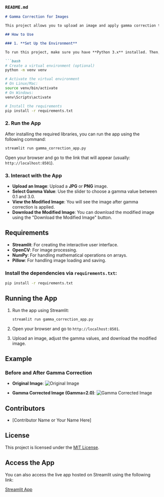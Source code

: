 

### `README.md`

```markdown
# Gamma Correction for Images

This project allows you to upload an image and apply gamma correction to it using an interactive **Streamlit** user interface. You can adjust the gamma value and see its effect on the image in real-time, and also download the modified image.

## How to Use

### 1. **Set Up the Environment**

To run this project, make sure you have **Python 3.x** installed. Then, create a virtual environment and install the required dependencies:

```bash
# Create a virtual environment (optional)
python -m venv venv

# Activate the virtual environment
# On Linux/Mac:
source venv/bin/activate
# On Windows:
venv\Scripts\activate

# Install the requirements
pip install -r requirements.txt
```

### 2. **Run the App**

After installing the required libraries, you can run the app using the following command:

```bash
streamlit run gamma_correction_app.py
```

Open your browser and go to the link that will appear (usually: `http://localhost:8501`).

### 3. **Interact with the App**

- **Upload an Image**: Upload a **JPG** or **PNG** image.
- **Select Gamma Value**: Use the slider to choose a gamma value between 0.1 and 3.0.
- **View the Modified Image**: You will see the image after gamma correction is applied.
- **Download the Modified Image**: You can download the modified image using the "Download the Modified Image" button.

## Requirements

- **Streamlit**: For creating the interactive user interface.
- **OpenCV**: For image processing.
- **NumPy**: For handling mathematical operations on arrays.
- **Pillow**: For handling image loading and saving.

### Install the dependencies via `requirements.txt`:

```bash
pip install -r requirements.txt
```

## Running the App

1. Run the app using Streamlit:
   ```bash
   streamlit run gamma_correction_app.py
   ```

2. Open your browser and go to `http://localhost:8501`.
3. Upload an image, adjust the gamma values, and download the modified image.

## Example

### Before and After Gamma Correction

- **Original Image**:
  ![Original Image](images/original_image_example.jpg)

- **Gamma Corrected Image (Gamma=2.0)**:
  ![Gamma Corrected Image](images/gamma_corrected_image_example.jpg)

## Contributors

- [Contributor Name or Your Name Here]

## License

This project is licensed under the [MIT License](LICENSE).

## Access the App

You can also access the live app hosted on Streamlit using the following link:

[Streamlit App](https://myprojects-misvahlt3gdndgsdwt9tsk.streamlit.app/https://share.streamlit.io/your-username/your-repository-name/main)
```

